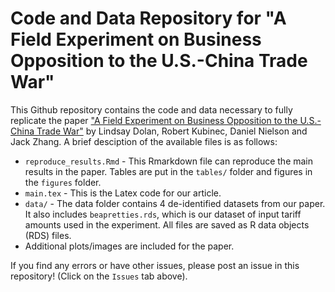 # Code and Data Repository for "A Field Experiment on Business Opposition to the U.S.-China Trade War"


This Github repository contains the code and data necessary to fully replicate the paper ["A Field Experiment on Business Opposition to the U.S.-China Trade War"](https://osf.io/preprints/socarxiv/435u9/) by Lindsay Dolan, Robert Kubinec, Daniel Nielson and Jack Zhang. A brief desciption of the available files is as follows:

  - `reproduce_results.Rmd` - This Rmarkdown file can reproduce the main results in the paper. Tables are put in the `tables/` folder and figures in the `figures` folder.
  - `main.tex` - This is the Latex code for our article.
  - `data/` - The data folder contains 4 de-identified datasets from our paper. It also includes `beapretties.rds`, which is our dataset of input tariff amounts used in the experiment. All files are saved as R data objects (RDS) files.
  - Additional plots/images are included for the paper.


If you find any errors or have other issues, please post an issue in this repository! (Click on the `Issues` tab above).
